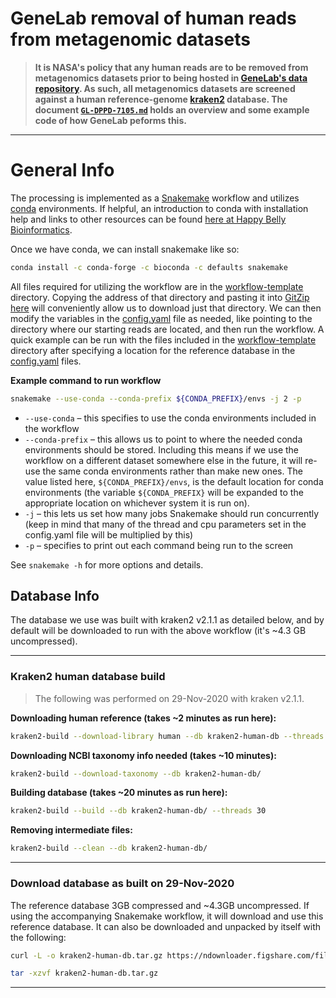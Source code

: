 # GeneLab removal of human reads from metagenomic datasets

> **It is NASA's policy that any human reads are to be removed from metagenomics datasets prior to being hosted in [GeneLab's data repository](https://genelab-data.ndc.nasa.gov/genelab/projects). As such, all metagenomics datasets are screened against a human reference-genome [kraken2](https://github.com/DerrickWood/kraken2/wiki) database. The document [`GL-DPPD-7105.md`](GL-DPPD-7105.md) holds an overview and some example code of how GeneLab peforms this.**  

---

# General Info
The processing is implemented as a [Snakemake](https://snakemake.readthedocs.io/en/stable/) workflow and utilizes [conda](https://docs.conda.io/en/latest/) environments. If helpful, an introduction to conda with installation help and links to other resources can be found [here at Happy Belly Bioinformatics](https://astrobiomike.github.io/unix/conda-intro).

Once we have conda, we can install snakemake like so:

```bash
conda install -c conda-forge -c bioconda -c defaults snakemake
```

All files required for utilizing the workflow are in the [workflow-template](workflow-template) directory. Copying the address of that directory and pasting it into [GitZip here](http://kinolien.github.io/gitzip/) will conveniently allow us to download just that directory. We can then modify the variables in the [config.yaml](workflow-template/config.yaml) file as needed, like pointing to the directory where our starting reads are located, and then run the workflow. A quick example can be run with the files included in the [workflow-template](workflow-template) directory after specifying a location for the reference database in the [config.yaml](workflow-template/config.yaml) files.

**Example command to run workflow**
```bash
snakemake --use-conda --conda-prefix ${CONDA_PREFIX}/envs -j 2 -p
```

* `--use-conda` – this specifies to use the conda environments included in the workflow
* `--conda-prefix` – this allows us to point to where the needed conda environments should be stored. Including this means if we use the workflow on a different dataset somewhere else in the future, it will re-use the same conda environments rather than make new ones. The value listed here, `${CONDA_PREFIX}/envs`, is the default location for conda environments (the variable `${CONDA_PREFIX}` will be expanded to the appropriate location on whichever system it is run on).
* `-j` – this lets us set how many jobs Snakemake should run concurrently (keep in mind that many of the thread and cpu parameters set in the config.yaml file will be multiplied by this)
* `-p` – specifies to print out each command being run to the screen

See `snakemake -h` for more options and details.


## Database Info
The database we use was built with kraken2 v2.1.1 as detailed below, and by default will be downloaded to run with the above workflow (it's ~4.3 GB uncompressed). 

---

### Kraken2 human database build

> The following was performed on 29-Nov-2020 with kraken v2.1.1.

**Downloading human reference (takes ~2 minutes as run here):**

```bash
kraken2-build --download-library human --db kraken2-human-db --threads 30 --no-masking
```

**Downloading NCBI taxonomy info needed (takes ~10 minutes):**

```bash
kraken2-build --download-taxonomy --db kraken2-human-db/
```

**Building database (takes ~20 minutes as run here):**

```bash
kraken2-build --build --db kraken2-human-db/ --threads 30
```

**Removing intermediate files:**

```bash
kraken2-build --clean --db kraken2-human-db/
```

---

### Download database as built on 29-Nov-2020
The reference database 3GB compressed and ~4.3GB uncompressed. If using the accompanying Snakemake workflow, it will download and use this reference database. It can also be downloaded and unpacked by itself with the following:

```bash
curl -L -o kraken2-human-db.tar.gz https://ndownloader.figshare.com/files/25627058

tar -xzvf kraken2-human-db.tar.gz
```

---
